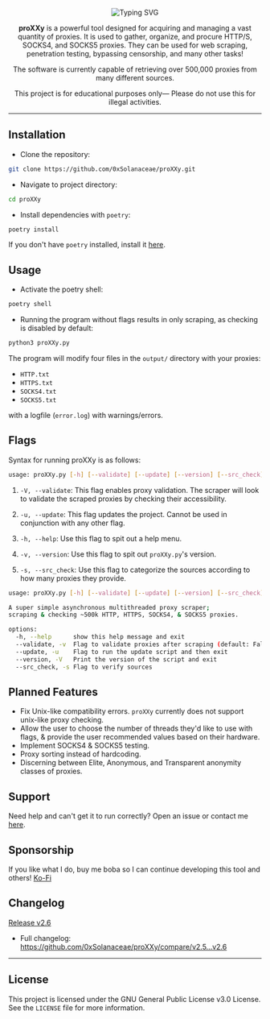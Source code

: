 <a name="readme-top"></a>

<div align="center">
  <p align="center">
    <img src="https://readme-typing-svg.demolab.com?font=Fira+Code&size=70&duration=2000&pause=1000&color=946DF7&center=true&width=1000&height=150&lines=%3C%7C%E2%80%94%E2%80%94%E2%80%94%E2%80%94%E2%80%94+proXXy+%E2%80%94%E2%80%94%E2%80%94%E2%80%94%E2%80%94%7C%3E" alt="Typing SVG" /></a>
  
  <p align="center">
    <strong>proXXy</strong> is a powerful tool designed for acquiring and managing a vast quantity of proxies. It is used to gather, organize, and procure HTTP/S, SOCKS4, and SOCKS5 proxies. They can be used for web scraping, penetration testing, bypassing censorship, and many other tasks!
  </p>
  
  <p align="center">
    The software is currently capable of retrieving over 500,000 proxies from many different sources.
  </p>
  
  <p align="center">
    This project is for educational purposes only— Please do not use this for illegal activities.
  </p>
</div>

---

## Installation

- Clone the repository:

```bash
git clone https://github.com/0xSolanaceae/proXXy.git
```

- Navigate to project directory:

```bash
cd proXXy
```

- Install dependencies with `poetry`:

```bash
poetry install
```

If you don't have `poetry` installed, install it [here](https://python-poetry.org/docs/#installation).

## Usage

- Activate the poetry shell:

```bash
poetry shell
```

- Running the program without flags results in only scraping, as checking is disabled by default:

```bash
python3 proXXy.py
```

The program will modify four files in the `output/` directory with your proxies:

- `HTTP.txt`
- `HTTPS.txt`
- `SOCKS4.txt`
- `SOCKS5.txt`

 with a logfile (`error.log`) with warnings/errors.

## Flags

Syntax for running proXXy is as follows:

```bash
usage: proXXy.py [-h] [--validate] [--update] [--version] [--src_check]
```

1. `-V, --validate`: This flag enables proxy validation. The scraper will look to validate the scraped proxies by checking their accessibility.

2. `-u, --update`: This flag updates the project. Cannot be used in conjunction with any other flag.

3. `-h, --help`: Use this flag to spit out a help menu.

4. `-v, --version`: Use this flag to spit out `proXXy.py`'s version.

5. `-s, --src_check`: Use this flag to categorize the sources according to how many proxies they provide.

```bash
usage: proXXy.py [-h] [--validate] [--update] [--version] [--src_check]

A super simple asynchronous multithreaded proxy scraper;
scraping & checking ~500k HTTP, HTTPS, SOCKS4, & SOCKS5 proxies.

options:
  -h, --help      show this help message and exit
  --validate, -v  Flag to validate proxies after scraping (default: False)
  --update, -u    Flag to run the update script and then exit
  --version, -V   Print the version of the script and exit
  --src_check, -s Flag to verify sources
```

## Planned Features

- Fix Unix-like compatibility errors. `proXXy` currently does not support unix-like proxy checking.
- Allow the user to choose the number of threads they'd like to use with flags, & provide the user recommended values based on their hardware.
- Implement SOCKS4 & SOCKS5 testing.
- Proxy sorting instead of hardcoding.
- Discerning between Elite, Anonymous, and Transparent anonymity classes of proxies.

## Support

Need help and can't get it to run correctly? Open an issue or contact me [here](https://solanaceae.xyz/).

## Sponsorship

If you like what I do, buy me boba so I can continue developing this tool and others!
[Ko-Fi](https://ko-fi.com/solanaceae)

## Changelog

[Release v2.6](https://github.com/0xSolanaceae/proXXy/releases/tag/v2.6)
- Full changelog: https://github.com/0xSolanaceae/proXXy/compare/v2.5...v2.6

---

## License

This project is licensed under the GNU General Public License v3.0 License. See the `LICENSE` file for more information.
